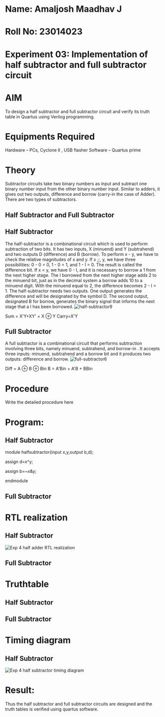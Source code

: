 # Name: Amaljosh Maadhav J
# Roll No: 23014023
# Experiment 03: Implementation of half subtractor and full subtractor circuit
# AIM
To design a half subtractor and full subtractor circuit and verify its truth table in Quartus using Verilog programming.
#  Equipments Required
Hardware – PCs, Cyclone II , USB flasher
Software – Quartus prime
# Theory
Subtractor circuits take two binary numbers as input and subtract one binary number input from the other binary number input. Similar to adders, it gives out two outputs, difference and borrow (carry-in the case of Adder). There are two types of subtractors.

## Half Subtractor and Full Subtractor
## Half Subtractor
The half-subtractor is a combinational circuit which is used to perform subtraction of two bits. It has two inputs, X (minuend) and Y (subtrahend) and two outputs D (difference) and B (borrow). To perform x - y, we have to check the relative magnitudes of x and y. If x ;;, y, we have three possibilities: 0 - 0 = 0, 1 - 0 = 1, and 1 - I = 0. The result is called the difference bit. If x < y, we have 0 - I, and it is necessary to borrow a 1 from the next higher stage. The I borrowed from the next higher stage adds 2 to the minuend bit, just as in the decimal system a borrow adds 10 to a minuend digit. With the minuend equal to 2, the difference becomes 2 - I = 1. The half-subtractor needs two outputs. One output generates the difference and will be designated by the symbol D. The second output, designated B for borrow, generates the binary signal that informs the next stage that a I has been borrowed.
![half-subtractor9](https://user-images.githubusercontent.com/36288975/166112538-58c3bc7c-ee5d-4e6a-ac8d-8e8328efe27a.png)


Sum = X'Y+XY' = X ⊕ Y
Carry=X'Y

## Full Subtractor
A full subtractor is a combinational circuit that performs subtraction involving three bits, namely minuend, subtrahend, and borrow-in . It accepts three inputs: minuend, subtrahend and a borrow bit and it produces two outputs: difference and borrow. 
![full-subtractor6](https://user-images.githubusercontent.com/36288975/166112541-24c68359-3de8-4674-ae22-8272ffc385ed.png)

Diff = A ⊕ B ⊕ Bin B = A'Bin + A'B + BBin

# Procedure



Write the detailed procedure here 


# Program:
## Half Subtractor
module halfsubtractor(input x,y,output b,d);

assign d=x^y;

assign b=~x&y;

endmodule
## Full Subtractor





#  RTL realization
## Half Subtractor
![Exp 4 half adder RTL realization](https://github.com/amal-2006/Experiment--03-Half-Subtractor-and-Full-subtractor/assets/148410730/d1edfe37-bcbe-48a0-934a-f3c69085fbd4)

## Full Subtractor


# Truthtable
## Half Subtractor

## Full Subtractor

# Timing diagram 
## Half Subtractor
![Exp 4 half subtractor timing diagram](https://github.com/amal-2006/Experiment--03-Half-Subtractor-and-Full-subtractor/assets/148410730/ecf62022-e6c4-4a71-914e-30a8f2d22508)


# Result:
Thus the half subtractor and full subtractor circuits are designed and the truth tables is verified using quartus software.
